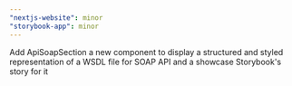 ```yaml
---
"nextjs-website": minor
"storybook-app": minor
---
```


Add ApiSoapSection a new component to display a structured and styled representation of a WSDL file for SOAP API and a showcase Storybook's story for it
